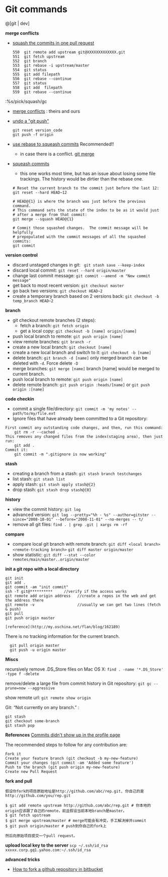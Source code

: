 Git commands
===========


@[git | dev]

**merge conflicts**

- [squash the commits in one pull request](http://blog.steveklabnik.com/posts/2012-11-08-how-to-squash-commits-in-a-github-pull-request)
	```
    550  git remote add upstream git@XXXXXXXXXXXXX.git
    551  git fetch upstream
    552  git branch
    553  git rebase -i upstream/master
    554  git status
    555  git add filepath
    556  git rebase --continue
    557  git status
    558  git add  filepath
    559  git rebase --continue
	```
:%s/pick/squash/gc
- [merge conflicts](https://rtcamp.com/tutorials/git/git-resolve-merge-conflicts/) : theirs and ours
- [undo a "git push"](http://stackoverflow.com/questions/1270514/undoing-a-git-push) 
	 ``` 
	 git reset version_code
	 git push -f origin 
	 ```
	 
- [use rebase to squeash commits](http://makandracards.com/makandra/527-squash-several-git-commits-into-a-single-commit)  Recommended!!
	- in case there is a conflict. [git merge](https://help.github.com/articles/resolving-a-merge-conflict-from-the-command-line/)
- [squeash commits](http://stackoverflow.com/questions/5189560/squash-my-last-x-commits-together-using-git?rq=1)
	- this one works most time, but has an issue about losing some file trackings. The history would be dirtier than the rebase one.
	```
	# Reset the current branch to the commit just before the last 12:
	git reset --hard HEAD~12

	# HEAD@{1} is where the branch was just before the previous command.
	# This command sets the state of the index to be as it would just
	# after a merge from that commit:
	git merge --squash HEAD@{1}

	# Commit those squashed changes.  The commit message will be helpfully
	# prepopulated with the commit messages of all the squashed commits:
	git commit
	```

**version control**
- discard unstaged changes in git: ` git stash save --keep-index` 
- discard local commit: `git reset --hard origin/master`
- change last commit message: `git commit --amend -m "New commit message"`
- get back to most recent version: `git checkout master`
- go back two versions: `git checkout HEAD~2`
- create a temporary branch based on 2 versions back: `git checkout -b temp_branch HEAD~2`

**branch**
- git checkout remote branches (2 steps):
    - fetch a branch: `git fetch origin`
    - get a local copy: `git checkout -b [name] origin/[name]`
- push local branch to remote: `git push origin [name]`
- view remote branches: `git branch -r`
- create a new local branch: `git checkout [name]`
- create a new local branch and switch to it: `git checkout -b [name]`
- delete branch: `git branch -d [name]` only merged branch can be deleted with `-d`. Force delete `-D`
- merge branches: `git merge [name]`  branch [name] would be merged to current branch.
- push local branch to remote: `git push origin [name]`
- delete remote branch: `git push origin :heads/[name]` or `git push origin :[name]`

**code checkin**
- commit a single file/directory: `git commit -m 'my notes' -- path/to/my/file.ext`
- Ignore files that have already been committed to a Git repository:

```
First commit any outstanding code changes, and then, run this command:
	git rm -r --cached .
This removes any changed files from the index(staging area), then just run:
	git add .
Commit it:
	git commit -m ".gitignore is now working"
```

**stash**
- creating a branch from a stash: `git stash branch testchanges`
- list stash: `git stash list`
- apply stash: `git stash apply stash@{2}`
- drop stash: `git stash drop stash@{0}`

**history**
- view the commit history: `git log`
- advanced version: `git log --pretty="%h - %s" --author=gitster --since="2008-10-01" --before="2008-11-01" --no-merges -- t/`
- remove all git files: `find . | grep .git | xargs rm -rf`

**compare**
- compare local git branch with remote branch: `git diff <local branch> <remote-tracking branch>` `git diff master origin/master`
- show statistic: `git diff --stat --color remotes/main/master..origin/master`


**init a git repo with a local directory**


```
git init
git add .
git commit -am "init commit"
ssh -T git@**********     //verify if the access works
git remote add origin address 	//create a repos in the web and get the address there
git remote -v 					//usually we can get two lines (fetch & push)
git pull
git push origin master

[reference](http://my.oschina.net/flan/blog/162189)

```

There is no tracking information for the current branch. 

```
  git pull origin master
  git push -u origin master
```

**Miscs**

recursively remove .DS_Store files on Mac OS X: `find . -name '*.DS_Store' -type f -delete`

remove/delete a large file from commit history in Git repository: `git gc --prune=now --aggressive`

show remote url: `git remote show origin`

Git: “Not currently on any branch.” : 
```
git stash
git checkout some-branch
git stash pop
```
**References**
[Commits didn't show up in the profile page](https://help.github.com/articles/setting-your-email-in-git)


The recommended steps to follow for any contribution are:
```
Fork it
Create your feature branch (git checkout -b my-new-feature)
Commit your changes (git commit -am 'Added some feature')
Push to the branch (git push origin my-new-feature)
Create new Pull Request
```

**fork and pull**

```
假设你fork的项目原始地址是http://github.com/abc/rep.git, 你自己的是http://github.com/you/rep.git 

$ git add remote upstream http://github.com/abc/rep.git # 你本地的origin应该跟了自己的remote，前且假设当前本地branch是master。 
$ git fetch upstream 
$ git merge upstream/master # merge可能会有冲突，手工解决掉并commit 
$ git push origin/master # push到你自己的fork上 

然后向原始项目提交一个pull request。
```


**upload local key to the server**
`scp ~/.ssh/id_rsa xxxxx.corp.gq1.yahoo.com:~/.ssh/id_rsa`


**advanced tricks**

- [How to fork a github repository in bitbucket](https://gist.github.com/jcaraballo/1982605)